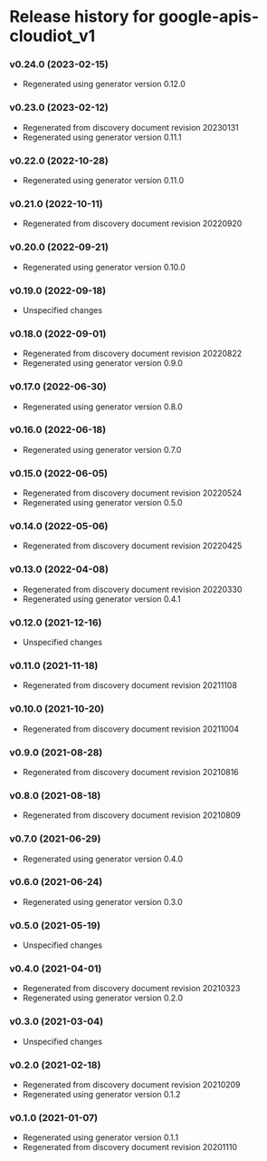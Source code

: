 # Release history for google-apis-cloudiot_v1

### v0.24.0 (2023-02-15)

* Regenerated using generator version 0.12.0

### v0.23.0 (2023-02-12)

* Regenerated from discovery document revision 20230131
* Regenerated using generator version 0.11.1

### v0.22.0 (2022-10-28)

* Regenerated using generator version 0.11.0

### v0.21.0 (2022-10-11)

* Regenerated from discovery document revision 20220920

### v0.20.0 (2022-09-21)

* Regenerated using generator version 0.10.0

### v0.19.0 (2022-09-18)

* Unspecified changes

### v0.18.0 (2022-09-01)

* Regenerated from discovery document revision 20220822
* Regenerated using generator version 0.9.0

### v0.17.0 (2022-06-30)

* Regenerated using generator version 0.8.0

### v0.16.0 (2022-06-18)

* Regenerated using generator version 0.7.0

### v0.15.0 (2022-06-05)

* Regenerated from discovery document revision 20220524
* Regenerated using generator version 0.5.0

### v0.14.0 (2022-05-06)

* Regenerated from discovery document revision 20220425

### v0.13.0 (2022-04-08)

* Regenerated from discovery document revision 20220330
* Regenerated using generator version 0.4.1

### v0.12.0 (2021-12-16)

* Unspecified changes

### v0.11.0 (2021-11-18)

* Regenerated from discovery document revision 20211108

### v0.10.0 (2021-10-20)

* Regenerated from discovery document revision 20211004

### v0.9.0 (2021-08-28)

* Regenerated from discovery document revision 20210816

### v0.8.0 (2021-08-18)

* Regenerated from discovery document revision 20210809

### v0.7.0 (2021-06-29)

* Regenerated using generator version 0.4.0

### v0.6.0 (2021-06-24)

* Regenerated using generator version 0.3.0

### v0.5.0 (2021-05-19)

* Unspecified changes

### v0.4.0 (2021-04-01)

* Regenerated from discovery document revision 20210323
* Regenerated using generator version 0.2.0

### v0.3.0 (2021-03-04)

* Unspecified changes

### v0.2.0 (2021-02-18)

* Regenerated from discovery document revision 20210209
* Regenerated using generator version 0.1.2

### v0.1.0 (2021-01-07)

* Regenerated using generator version 0.1.1
* Regenerated from discovery document revision 20201110

